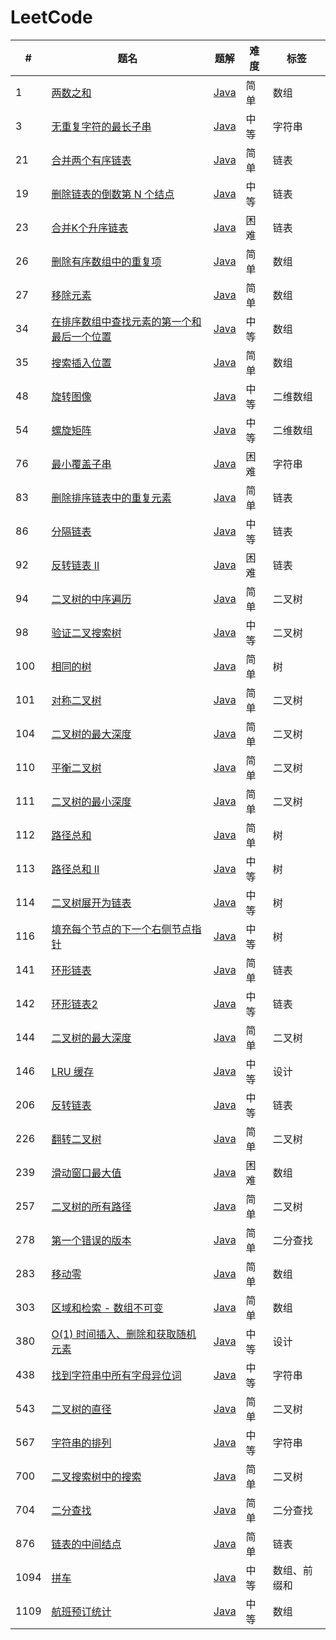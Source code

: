 LeetCode
========

| #    | 题名                                                                                                             | 题解                                                                                         | 难度  | 标签     |
| ---- | -------------------------------------------------------------------------------------------------------------- | ------------------------------------------------------------------------------------------ | --- | ------ |
| 1    | [两数之和](https://leetcode.cn/problems/two-sum/)                                                                  | [Java](java/src/array/twoSum/Solution.java)                                                | 简单  | 数组     |
| 3    | [无重复字符的最长子串](https://leetcode.cn/problems/longest-substring-without-repeating-characters/)                     | [Java](java/src/slidingwindow/longestSubstringWithoutRepeatingCharacters/Solution.java)    | 中等  | 字符串    |
| 21   | [合并两个有序链表](https://leetcode.cn/problems/merge-two-sorted-lists/)                                               | [Java](java/src/linkedlist/mergeTwoSortedLists/Solution.java)                              | 简单  | 链表     |
| 19   | [删除链表的倒数第 N 个结点](https://leetcode.cn/problems/remove-nth-node-from-end-of-list/)                               | [Java](java/src/linkedlist/removeNthNodeFromEndOfList/Solution.java)                       | 中等  | 链表     |
| 23   | [合并K个升序链表](https://leetcode.cn/problems/merge-k-sorted-lists/)                                                 | [Java](java/src/linkedlist/mergeKSortedLists/Solution.java)                                | 困难  | 链表     |
| 26   | [删除有序数组中的重复项](https://leetcode.cn/problems/remove-duplicates-from-sorted-array/)                               | [Java](java/src/array/removeDuplicatesFromSortedArray/Solution.java)                       | 简单  | 数组     |
| 27   | [移除元素](https://leetcode.cn/problems/remove-element/)                                                           | [Java](java/src/array/removeElement/Solution.java)                                         | 简单  | 数组     |
| 34   | [在排序数组中查找元素的第一个和最后一个位置](https://leetcode.cn/problems/find-first-and-last-position-of-element-in-sorted-array/) | [Java](java/src/binarysearch/findFirstAndLastPositionOfElementInSortedArray/Solution.java) | 中等  | 数组     |
| 35   | [搜索插入位置](https://leetcode.cn/problems/search-insert-position/)                                                 | [Java](java/src/binarysearch/searchInsertPosition/SearchInsertPosition.java)               | 简单  | 数组     |
| 48   | [旋转图像](https://leetcode.cn/problems/rotate-image/)                                                             | [Java](java/src/array/rotateImage/Solution.java)                                           | 中等  | 二维数组   |
| 54   | [螺旋矩阵](https://leetcode.cn/problems/spiral-matrix/)                                                            | [Java](java/src/array/spiralMatrix/Solution.java)                                          | 中等  | 二维数组   |
| 76   | [最小覆盖子串](https://leetcode.cn/problems/minimum-window-substring/)                                               | [Java](java/src/slidingwindow/minimumWindowSubstring/Solution.java)                        | 困难  | 字符串    |
| 83   | [删除排序链表中的重复元素](https://leetcode.cn/problems/remove-duplicates-from-sorted-list/)                               | [Java](java/src/linkedlist/removeDuplicatesFromSortedList/Solution.java)                   | 简单  | 链表     |
| 86   | [分隔链表](https://leetcode.cn/problems/partition-list/)                                                           | [Java](java/src/linkedlist/partitionList/Solution.java)                                    | 中等  | 链表     |
| 92   | [反转链表 II](https://leetcode.cn/problems/reverse-linked-list-ii/)                                                | [Java](java/src/linkedlist/reverseLinkedList2/Solution.java)                               | 困难  | 链表     |
| 94   | [二叉树的中序遍历](https://leetcode.cn/problems/binary-tree-inorder-traversal/)                                        | [Java](java/src/binarytree/binaryTreeInorderTraversal/Solution.java)                       | 简单  | 二叉树    |
| 98   | [验证二叉搜索树](https://leetcode.cn/problems/validate-binary-search-tree/)                                           | [Java](java/src/bst/validateBinarySearchTree/Solution.java)                                | 中等  | 二叉树    |
| 100  | [相同的树](https://leetcode.cn/problems/same-tree/submissions/)                                                    | [Java](java/src/binarytree/sameTree/Solution.java)                                         | 简单  | 树      |
| 101  | [对称二叉树](https://leetcode.cn/problems/symmetric-tree/submissions/)                                              | [Java](java/src/binarytree/symmetricTree/Solution.java)                                    | 简单  | 二叉树    |
| 104  | [二叉树的最大深度](https://leetcode.cn/problems/maximum-depth-of-binary-tree/)                                         | [Java](java/src/binarytree/maximumDepthOfBinaryTree/Solution.java)                         | 简单  | 二叉树    |
| 110  | [平衡二叉树](https://leetcode.cn/problems/balanced-binary-tree/)                                                    | [Java](java/src/binarytree/balancedBinaryTree/Solution.java)                               | 简单  | 二叉树    |
| 111  | [二叉树的最小深度](https://leetcode.cn/problems/minimum-depth-of-binary-tree/)                                         | [Java](java/src/binarytree/minimumDepthOfBinaryTree/Solution.java)                         | 简单  | 二叉树    |
| 112  | [路径总和](https://leetcode.cn/problems/path-sum/)                                                                 | [Java](java/src/binarytree/pathSum/Solution.java)                                          | 简单  | 树      |
| 113  | [路径总和 II](https://leetcode.cn/problems/path-sum-ii/)                                                           | [Java](java/src/binarytree/pathSum2/Solution.java)                                         | 中等  | 树      |
| 114  | [二叉树展开为链表](https://leetcode.cn/problems/flatten-binary-tree-to-linked-list/)                                   | [Java](java/src/binarytree/flattenBinaryTreeToLinkedList/Solution.java)                    | 中等  | 树      |
| 116  | [填充每个节点的下一个右侧节点指针](https://leetcode.cn/problems/populating-next-right-pointers-in-each-node/)                  | [Java](java/src/binarytree/populatingNextRightPointersInEachNode/Solution.java)            | 中等  | 树      |
| 141  | [环形链表](https://leetcode.cn/problems/linked-list-cycle/)                                                        | [Java](java/src/linkedlist/linkedListCycle/Solution.java)                                  | 简单  | 链表     |
| 142  | [环形链表2](https://leetcode.cn/problems/linked-list-cycle-ii/)                                                    | [Java](java/src/linkedlist/linkedListCycle2/Solution.java)                                 | 中等  | 链表     |
| 144  | [二叉树的最大深度](https://leetcode.cn/problems/binary-tree-preorder-traversal/)                                       | [Java](java/src/binarytree/binaryTreePreorderTraversal/Solution.java)                      | 简单  | 二叉树    |
| 146  | [LRU 缓存](https://leetcode.cn/problems/lru-cache/)                                                              | [Java](java/src/linkedlist/lruCache/LRUCache.java)                                         | 中等  | 设计     |
| 206  | [反转链表](https://leetcode.cn/problems/reverse-linked-list/)                                                      | [Java](java/src/linkedlist/reverseLinkedList/Solution.java)                                | 中等  | 链表     |
| 226  | [翻转二叉树](https://leetcode.cn/problems/invert-binary-tree/)                                                      | [Java](java/src/binarytree/invertBinaryTree/Solution.java)                                 | 简单  | 二叉树    |
| 239  | [滑动窗口最大值](https://leetcode.cn/problems/sliding-window-maximum/)                                                | [Java](java/src/array/slidingWindowMaximum/Solution.java)                                  | 困难  | 数组     |
| 257  | [二叉树的所有路径](https://leetcode.cn/problems/binary-tree-paths/)                                                    | [Java](java/src/binarytree/binaryTreePaths/Solution.java)                                  | 简单  | 二叉树    |
| 278  | [第一个错误的版本](https://leetcode.cn/problems/first-bad-version/)                                                    | [Java](java/src/binarysearch/firstBadVersion/FirstBadVersion.java)                         | 简单  | 二分查找   |
| 283  | [移动零](https://leetcode.cn/problems/move-zeroes/)                                                               | [Java](java/src/array/moveZeroes/Solution.java)                                            | 简单  | 数组     |
| 303  | [区域和检索 - 数组不可变](https://leetcode.cn/problems/range-sum-query-immutable/)                                       | [Java](java/src/array/rangeSumQueryImmutable/NumArray.java)                                | 简单  | 数组     |
| 380  | [O(1) 时间插入、删除和获取随机元素](https://leetcode.cn/problems/insert-delete-getrandom-o1/)                                | [Java](java/src/array/insertDeleteGetrandomO1/RandomizedSet.java)                          | 中等  | 设计     |
| 438  | [找到字符串中所有字母异位词](https://leetcode.cn/problems/find-all-anagrams-in-a-string/)                                   | [Java](java/src/slidingwindow/findAllAnagramsInAString/Solution.java)                      | 中等  | 字符串    |
| 543  | [二叉树的直径](https://leetcode.cn/problems/diameter-of-binary-tree/)                                                | [Java](java/src/binarytree/diameterOfBinaryTree/Solution.java)                             | 简单  | 二叉树    |
| 567  | [字符串的排列](https://leetcode.cn/problems/permutation-in-string/)                                                  | [Java](java/src/slidingwindow/permutationInString/Solution.java)                           | 中等  | 字符串    |
| 700  | [二叉搜索树中的搜索](https://leetcode.cn/problems/search-in-a-binary-search-tree/)                                      | [Java](java/src/bst/searchInABinarySearchTree/Solution.java)                               | 简单  | 二叉树    |
| 704  | [二分查找](https://leetcode.cn/problems/binary-search/)                                                            | [Java](java/src/binarysearch/binarySearch/Solution.java)                                   | 简单  | 二分查找   |
| 876  | [链表的中间结点](https://leetcode.cn/problems/middle-of-the-linked-list/)                                             | [Java](java/src/linkedlist/middleOfTheLinkedList/Solution.java)                            | 简单  | 链表     |
| 1094 | [拼车](https://leetcode.cn/problems/car-pooling/)                                                                | [Java](java/src/array/carPooling/Solution.java)                                            | 中等  | 数组、前缀和 |
| 1109 | [航班预订统计](https://leetcode.cn/problems/corporate-flight-bookings/)                                              | [Java](java/src/array/corporateFlightBookings/Solution.java)                               | 中等  | 数组     |
